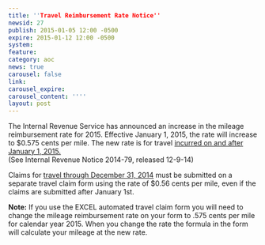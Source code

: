 ```yaml
---
title: ''Travel Reimbursement Rate Notice''
newsid: 27
publish: 2015-01-05 12:00 -0500
expire: 2015-01-12 12:00 -0500
system: 
feature: 
category: aoc
news: true
carousel: false
link: 
carousel_expire: 
carousel_content: ''''
layout: post
---
```

<p>The Internal Revenue Service has announced an increase in the mileage reimbursement rate for 2015. Effective January 1, 2015, the rate will increase to $0.575 cents per mile. The new rate is for travel <u>incurred on and after January 1, 2015.</u><br>
(See Internal Revenue Notice 2014-79, released 12-9-14)</p>
<p>Claims for <u>travel through December 31, 2014</u> must be submitted on a separate travel claim form using the rate of $0.56 cents per mile, even if the claims are submitted after January 1st.</p>
<p><strong>Note:</strong> If you use the EXCEL automated travel claim form you will need to change the mileage reimbursement rate on your form to .575 cents per mile for calendar year 2015. When you change the rate the formula in the form will calculate your mileage at the new rate.</p>